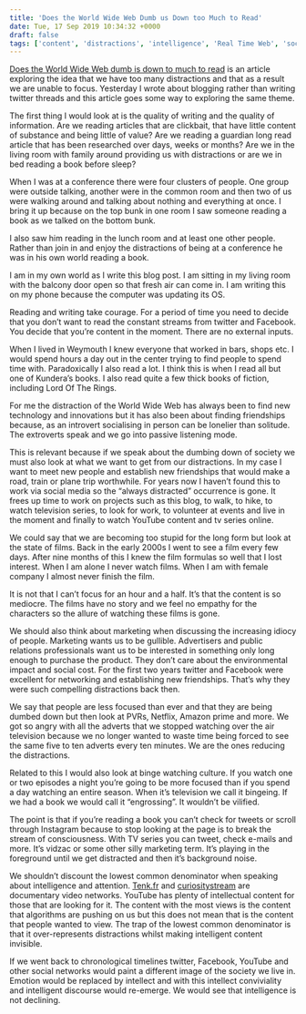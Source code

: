 ```yaml
---
title: 'Does the World Wide Web Dumb us Down too Much to Read'
date: Tue, 17 Sep 2019 10:34:32 +0000
draft: false
tags: ['content', 'distractions', 'intelligence', 'Real Time Web', 'social media', 'tech related', 'Uncategorized']
---
```


[Does the World Wide Web dumb is down to much to read](https://usbeketrica.com/article/demain-serons-nous-trop-abrutis-pour-lire) is an article exploring the idea that we have too many distractions and that as a result we are unable to focus. Yesterday I wrote about blogging rather than writing twitter threads and this article goes some way to exploring the same theme.

The first thing I would look at is the quality of writing and the quality of information. Are we reading articles that are clickbait, that have little content of substance and being little of value? Are we reading a guardian long read article that has been researched over days, weeks or months? Are we in the living room with family around providing us with distractions or are we in bed reading a book before sleep?

When I was at a conference there were four clusters of people. One group were outside talking, another were in the common room and then two of us were walking around and talking about nothing and everything at once. I bring it up because on the top bunk in one room I saw someone reading a book as we talked on the bottom bunk.

I also saw him reading in the lunch room and at least one other people. Rather than join in and enjoy the distractions of being at a conference he was in his own world reading a book.

I am in my own world as I write this blog post. I am sitting in my living room with the balcony door open so that fresh air can come in. I am writing this on my phone because the computer was updating its OS.

Reading and writing take courage. For a period of time you need to decide that you don’t want to read the constant streams from twitter and Facebook. You decide that you’re content in the moment. There are no external inputs.

When I lived in Weymouth I knew everyone that worked in bars, shops etc. I would spend hours a day out in the center trying to find people to spend time with. Paradoxically I also read a lot. I think this is when I read all but one of Kundera’s books. I also read quite a few thick books of fiction, including Lord Of The Rings.

For me the distraction of the World Wide Web has always been to find new technology and innovations but it has also been about finding friendships because, as an introvert socialising in person can be lonelier than solitude. The extroverts speak and we go into passive listening mode.

This is relevant because if we speak about the dumbing down of society we must also look at what we want to get from our distractions. In my case I want to meet new people and establish new friendships that would make a road, train or plane trip worthwhile. For years now I haven’t found this to work via social media so the “always distracted” occurrence is gone. It frees up time to work on projects such as this blog, to walk, to hike, to watch television series, to look for work, to volunteer at events and live in the moment and finally to watch YouTube content and tv series online.

We could say that we are becoming too stupid for the long form but look at the state of films. Back in the early 2000s I went to see a film every few days. After nine months of this I knew the film formulas so well that I lost interest. When I am alone I never watch films. When I am with female company I almost never finish the film.

It is not that I can’t focus for an hour and a half. It’s that the content is so mediocre. The films have no story and we feel no empathy for the characters so the allure of watching these films is gone.

We should also think about marketing when discussing the increasing idiocy of people. Marketing wants us to be gullible. Advertisers and public relations professionals want us to be interested in something only long enough to purchase the product. They don’t care about the environmental impact and social cost. For the first two years twitter and Facebook were excellent for networking and establishing new friendships. That’s why they were such compelling distractions back then.

We say that people are less focused than ever and that they are being dumbed down but then look at PVRs, Netflix, Amazon prime and more. We got so angry with all the adverts that we stopped watching over the air television because we no longer wanted to waste time being forced to see the same five to ten adverts every ten minutes. We are the ones reducing the distractions.

Related to this I would also look at binge watching culture. If you watch one or two episodes a night you’re going to be more focused than if you spend a day watching an entire season. When it’s television we call it bingeing. If we had a book we would call it “engrossing”. It wouldn’t be vilified.

The point is that if you’re reading a book you can’t check for tweets or scroll through Instagram because to stop looking at the page is to break the stream of consciousness. With TV series you can tweet, check e-mails and more. It’s vidzac or some other silly marketing term. It’s playing in the foreground until we get distracted and then it’s background noise.

We shouldn’t discount the lowest common denominator when speaking about intelligence and attention. [Tenk.fr](https://www.tenk.fr/) and [curiositystream](https://curiositystream.com/referral/68dc5f0a0d) are documentary video networks. YouTube has plenty of intellectual content for those that are looking for it. The content with the most views is the content that algorithms are pushing on us but this does not mean that is the content that people wanted to view. The trap of the lowest common denominator is that it over-represents distractions whilst making intelligent content invisible.

If we went back to chronological timelines twitter, Facebook, YouTube and other social networks would paint a different image of the society we live in. Emotion would be replaced by intellect and with this intellect conviviality and intelligent discourse would re-emerge. We would see that intelligence is not declining.